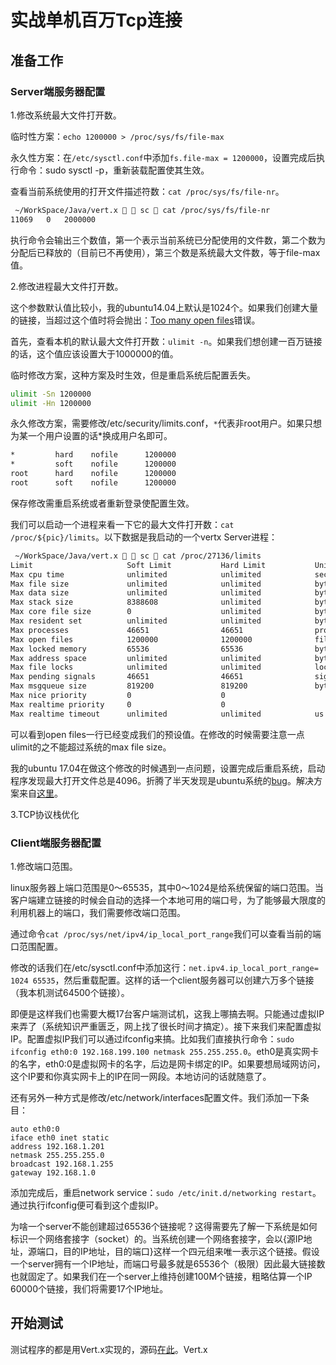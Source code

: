 # 实战单机百万Tcp连接

## 准备工作

### Server端服务器配置

1.修改系统最大文件打开数。

临时性方案：`echo 1200000 > /proc/sys/fs/file-max`

永久性方案：在`/etc/sysctl.conf`中添加`fs.file-max = 1200000`，设置完成后执行命令：sudo sysctl -p，重新装载配置使其生效。

查看当前系统使用的打开文件描述符数：`cat /proc/sys/fs/file-nr`。

``` sh
 ~/WorkSpace/Java/vert.x   sc  cat /proc/sys/fs/file-nr 
11069	0	2000000
```

执行命令会输出三个数值，第一个表示当前系统已分配使用的文件数，第二个数为分配后已释放的（目前已不再使用），第三个数是系统最大文件数，等于file-max值。

2.修改进程最大文件打开数。

这个参数默认值比较小，我的ubuntu14.04上默认是1024个。如果我们创建大量的链接，当超过这个值时将会抛出：[Too many open files](https://gist.github.com/focusj/bd3b6165364764d1b70814faf256c4e4)错误。

首先，查看本机的默认最大文件打开数：`ulimit -n`。如果我们想创建一百万链接的话，这个值应该设置大于1000000的值。

临时修改方案，这种方案及时生效，但是重启系统后配置丢失。

```bash
ulimit -Sn 1200000
ulimit -Hn 1200000
```

永久修改方案，需要修改/etc/security/limits.conf，`*`代表非root用户。如果只想为某一个用户设置的话*换成用户名即可。

```bash
*         hard    nofile      1200000
*         soft    nofile      1200000
root      hard    nofile      1200000
root      soft    nofile      1200000
```

保存修改需重启系统或者重新登录使配置生效。

我们可以启动一个进程来看一下它的最大文件打开数：`cat /proc/${pic}/limits`。以下数据是我启动的一个vertx Server进程：

```bash
 ~/WorkSpace/Java/vert.x   sc  cat /proc/27136/limits 
Limit                     Soft Limit           Hard Limit           Units     
Max cpu time              unlimited            unlimited            seconds   
Max file size             unlimited            unlimited            bytes     
Max data size             unlimited            unlimited            bytes     
Max stack size            8388608              unlimited            bytes     
Max core file size        0                    unlimited            bytes     
Max resident set          unlimited            unlimited            bytes     
Max processes             46651                46651                processes 
Max open files            1200000              1200000              files     
Max locked memory         65536                65536                bytes     
Max address space         unlimited            unlimited            bytes     
Max file locks            unlimited            unlimited            locks     
Max pending signals       46651                46651                signals   
Max msgqueue size         819200               819200               bytes     
Max nice priority         0                    0                    
Max realtime priority     0                    0                    
Max realtime timeout      unlimited            unlimited            us     
```

可以看到open files一行已经变成我们的预设值。在修改的时候需要注意一点ulimit的之不能超过系统的max file size。

我的ubuntu 17.04在做这个修改的时候遇到一点问题，设置完成后重启系统，启动程序发现最大打开文件总是4096。折腾了半天发现是ubuntu系统的[bug](https://bugs.launchpad.net/ubuntu/+source/lightdm/+bug/1627769)。解决方案来自[这里](https://superuser.com/questions/1200539/cannot-increase-open-file-limit-past-4096-ubuntu)。

3.TCP协议栈优化

### Client端服务器配置

1.修改端口范围。

linux服务器上端口范围是0～65535，其中0～1024是给系统保留的端口范围。当客户端建立链接的时候会自动的选择一个本地可用的端口号，为了能够最大限度的利用机器上的端口，我们需要修改端口范围。

通过命令`cat /proc/sys/net/ipv4/ip_local_port_range`我们可以查看当前的端口范围配置。

修改的话我们在/etc/sysctl.conf中添加这行：`net.ipv4.ip_local_port_range= 1024 65535`，然后重载配置。这样的话一个client服务器可以创建六万多个链接（我本机测试64500个链接）。

即便是这样我们也需要大概17台客户端测试机，这我上哪搞去啊。只能通过虚拟IP来弄了（系统知识严重匮乏，网上找了很长时间才搞定）。接下来我们来配置虚拟IP。配置虚拟IP我们可以通过ifconfig来搞。比如我们直接执行命令：`sudo ifconfig eth0:0 192.168.199.100 netmask 255.255.255.0`。eth0是真实网卡的名字，eth0:0是虚拟网卡的名字，后边是网卡绑定的IP。如果要想局域网访问，这个IP要和你真实网卡上的IP在同一网段。本地访问的话就随意了。

还有另外一种方式是修改/etc/network/interfaces配置文件。我们添加一下条目：
```
auto eth0:0
iface eth0 inet static
address 192.168.1.201
netmask 255.255.255.0
broadcast 192.168.1.255
gateway 192.168.1.0
```
添加完成后，重启network service：`sudo /etc/init.d/networking restart`。通过执行ifconfig便可看到这个虚拟IP。

为啥一个server不能创建超过65536个链接呢？这得需要先了解一下系统是如何标识一个网络套接字（socket）的。当系统创建一个网络套接字，会以{源IP地址，源端口，目的IP地址，目的端口}这样一个四元组来唯一表示这个链接。假设一个server拥有一个IP地址，而端口号最多就是65536个（极限）因此最大链接数也就固定了。如果我们在一个server上维持创建100M个链接，粗略估算一个IP 60000个链接，我们将需要17个IP地址。

## 开始测试

测试程序的都是用Vert.x实现的，源码[在此](https://github.com/focusj/vertx-tcp)。Vert.x